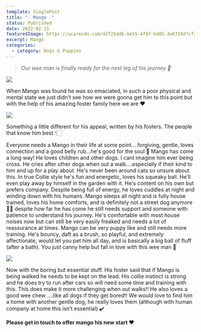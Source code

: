 ```yaml
---
template: SinglePost
title: "- Mango -"
status: Published
date: 2022-02-15
featuredImage: https://ucarecdn.com/42f25dd6-be55-4797-bd85-3e6714d7cf21/-/crop/961x744/0,92/-/preview/
excerpt: Mango
categories:
  - category: Dogs & Puppies
---
```

> *Our wee man is finally ready for the next leg of his journey 🥰*




![](https://ucarecdn.com/114a1247-96f6-4cb5-ad9a-0f9bbf1e6e86/)

When Mango was found he was so emaciated, in such a poor physical and mental state we just didn’t see how we were gonna get him to this point but with the help of his amazing foster family here we are ❤️

![](https://ucarecdn.com/e34b961b-3e09-419e-93ff-f72056d34764/)


Something a little different for his appeal, written by his fosters. The people that know him best 👇🏻 


Everyone needs a Mango in their life at some point....forgiving, gentle, loves connection and a good belly rub...he's good for the soul 🥰 Mango has come a long way! He loves children and other dogs. I cant imagine him ever being cross. He cries after other dogs when out a walk....especially if their kind to him and up for a play about. He's never been around cats so unsure about this. In true Collie style he's fun and energetic, loves his squeaky ball. He'll even play away by himself in the garden with it. He's content on his own but prefers company. Despite being full of energy, he loves cuddles at night and winding down with his humans. Mango sleeps all night and is fully house trained, loves his home comforts, and is definitely not a street dog anymore 🙌🙌 despite how far he has come he still needs support and someone with patience to understand his journey. He's comfortable with most house noises now but can still be very easily freaked and needs a lot of reassurance at times.  Mango can be very puppy like and still needs more training. He's bouncy, daft as a brush, so playful, and extremely affectionate, would let you pet him all day, and is basically a big ball of fluff (after a bath). You just canny help but fall in love with this wee man 🥰

![](https://ucarecdn.com/847881f0-92af-423a-a435-7f45ee2aaddb/)


Now with the boring but essential stuff. His foster said that if Mango is being walked he needs to be kept on the lead. His collie instinct is strong and he does try to run after cars so will need some time and training with this. This does make it more challenging when out walks!! He also loves a good wee chew ....like all dogs if they get bored!! We would love to find him a home with another gentle dog, he really loves them (although with human company at home this isn’t essential) ✔️ 


**Please get in touch to offer mango his new start ❤️**